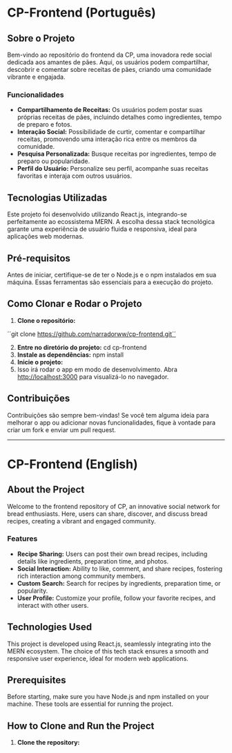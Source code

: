 # CP-Frontend (Português)

## Sobre o Projeto
Bem-vindo ao repositório do frontend da CP, uma inovadora rede social dedicada aos amantes de pães. Aqui, os usuários podem compartilhar, descobrir e comentar sobre receitas de pães, criando uma comunidade vibrante e engajada.

### Funcionalidades
- **Compartilhamento de Receitas:** Os usuários podem postar suas próprias receitas de pães, incluindo detalhes como ingredientes, tempo de preparo e fotos.
- **Interação Social:** Possibilidade de curtir, comentar e compartilhar receitas, promovendo uma interação rica entre os membros da comunidade.
- **Pesquisa Personalizada:** Busque receitas por ingredientes, tempo de preparo ou popularidade.
- **Perfil do Usuário:** Personalize seu perfil, acompanhe suas receitas favoritas e interaja com outros usuários.

## Tecnologias Utilizadas
Este projeto foi desenvolvido utilizando React.js, integrando-se perfeitamente ao ecossistema MERN. A escolha dessa stack tecnológica garante uma experiência de usuário fluida e responsiva, ideal para aplicações web modernas.

## Pré-requisitos
Antes de iniciar, certifique-se de ter o Node.js e o npm instalados em sua máquina. Essas ferramentas são essenciais para a execução do projeto.

## Como Clonar e Rodar o Projeto
1. **Clone o repositório:**

´´git clone https://github.com/narradorww/cp-frontend.git´´

2. **Entre no diretório do projeto:**
cd cp-frontend
3. **Instale as dependências:**
npm install
4. **Inicie o projeto:**
5. Isso irá rodar o app em modo de desenvolvimento. Abra [http://localhost:3000](http://localhost:3000) para visualizá-lo no navegador.

## Contribuições
Contribuições são sempre bem-vindas! Se você tem alguma ideia para melhorar o app ou adicionar novas funcionalidades, fique à vontade para criar um fork e enviar um pull request.

---

# CP-Frontend (English)

## About the Project
Welcome to the frontend repository of CP, an innovative social network for bread enthusiasts. Here, users can share, discover, and discuss bread recipes, creating a vibrant and engaged community.

### Features
- **Recipe Sharing:** Users can post their own bread recipes, including details like ingredients, preparation time, and photos.
- **Social Interaction:** Ability to like, comment, and share recipes, fostering rich interaction among community members.
- **Custom Search:** Search for recipes by ingredients, preparation time, or popularity.
- **User Profile:** Customize your profile, follow your favorite recipes, and interact with other users.

## Technologies Used
This project is developed using React.js, seamlessly integrating into the MERN ecosystem. The choice of this tech stack ensures a smooth and responsive user experience, ideal for modern web applications.

## Prerequisites
Before starting, make sure you have Node.js and npm installed on your machine. These tools are essential for running the project.

## How to Clone and Run the Project
1. **Clone the repository:**



